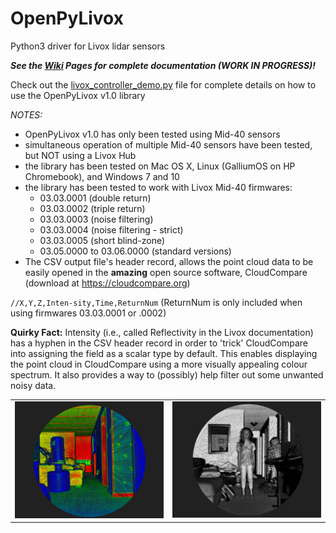 # OpenPyLivox
Python3 driver for Livox lidar sensors

***See the [Wiki](../../wiki) Pages for complete documentation (WORK IN PROGRESS)!***

Check out the [livox_controller_demo.py](./livox_controller_demo.py) file for complete details on how to use the OpenPyLivox v1.0 library

*NOTES:* 
- OpenPyLivox v1.0 has only been tested using Mid-40 sensors
- simultaneous operation of multiple Mid-40 sensors have been tested, but NOT using a Livox Hub
- the library has been tested on Mac OS X, Linux (GalliumOS on HP Chromebook), and Windows 7 and 10
- the library has been tested to work with Livox Mid-40 firmwares:
  - 03.03.0001 (double return)
  - 03.03.0002 (triple return)
  - 03.03.0003 (noise filtering)
  - 03.03.0004 (noise filtering - strict)
  - 03.03.0005 (short blind-zone)
  - 03.05.0000 to 03.06.0000 (standard versions)
- The CSV output file's header record, allows the point cloud data to be easily opened in the <b>amazing</b> open source software, CloudCompare (download at https://cloudcompare.org)

`//X,Y,Z,Inten-sity,Time,ReturnNum`      (ReturnNum is only included when using firmwares 03.03.0001 or .0002)

**Quirky Fact:** Intensity (i.e., called Reflectivity in the Livox documentation) has a hyphen in the CSV header record in order to 'trick' CloudCompare into assigning the field as a scalar type by default. This enables displaying the point cloud in CloudCompare using a more visually appealing colour spectrum. It also provides a way to (possibly) help filter out some unwanted noisy data.

<table style="border:0px;">
  <tr style="border:0px;">
    <td style="border:0px;"><img src="./images/image1_rs.png"></td>
    <td style="border:0px;"><img src="./images/image2_rs.png"></td>
  </tr>
</table>
  
